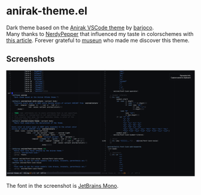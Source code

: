 # anirak-theme.el

Dark theme based on the [Anirak VSCode theme](https://github.com/barjoco/anirak) by [barjoco](https://github.com/barjoco).  
Many thanks to [NerdyPepper](https://github.com/NerdyPepper) that influenced my taste in colorschemes with [this article](https://peppe.rs/posts/color_conundrum/).
Forever grateful to [museun](https://www.twitch.tv/museun) who made me discover this theme.

## Screenshots

![Screenshot no. 1](./screenshots/1.png)

The font in the screenshot is [JetBrains Mono](https://www.jetbrains.com/lp/mono/).
